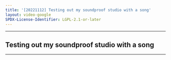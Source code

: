 ```yaml
---
title: '[20221112] Testing out my soundproof studio with a song'
layout: video-google
SPDX-License-Identifier: LGPL-2.1-or-later
---
```


---

## Testing out my soundproof studio with a song

<div class="container">
  <video-js id="my-video" class="vjs-fluid vjs-layout-medium" controls preload="auto" poster="/assets/images/20221112.jpg">
    <source src="https://drive.ayampenyet.eu.org/api/raw/?path=/%F0%9F%94%AE%20Unarchive%20Karaoke%20Moona/%5B20221112%5D%20%E3%80%90MoonUtau%E3%80%91Testing%20out%20my%20soundproof%20studio%20with%20a%20song%E3%80%90Unarchive%E3%80%91%20%5BMoona%20Hoshinova%20hololive-ID%5D%20(yMtmSiXkHII).mp4" type="video/mp4"/>
  </video-js>
</div>

---
